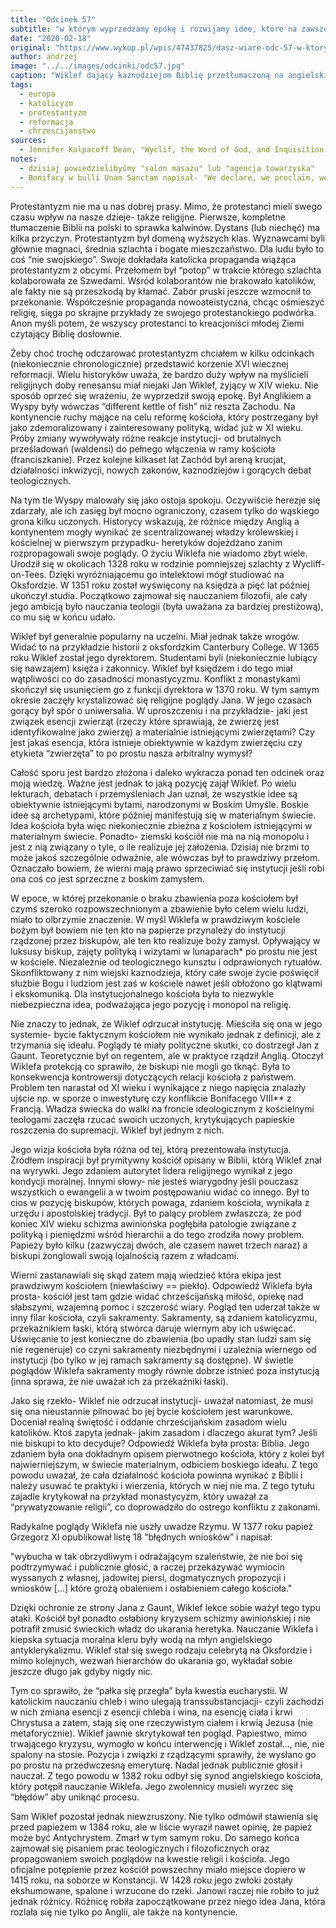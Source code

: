 ```yaml
---
title: "Odcinek 57"
subtitle: "w którym wyprzedzamy epokę i rozwijamy idee, które na zawsze zmienią świat."
date: "2020-02-18"
original: "https://www.wykop.pl/wpis/47437825/dasz-wiare-odc-57-w-ktorym-wyprzedzamy-epoke-i-roz/"
author: andrzej
image: "../../images/odcinki/odc57.jpg"
caption: "Wiklef dający kaznodziejom Biblię przetłumaczoną na angielski."
tags:
  - europa
  - katolicyzm
  - protestantyzm
  - reformacja
  - chrzescijanstwo
sources:
  - Jennifer Kolpacoff Dean, "Wyclif, the Word of God, and Inquisition in England" w "A History of Medieval Heresy and Inquisition"
notes:
  - dzisiaj powiedzielibyśmy "salon masażu" lub "agencja towarzyska"
  - Bonifacy w bulli Unam Sanctam napisał- "We declare, we proclaim, we define that it is absolutely necessary for salvation that every human creature be subject to the Roman Pontiff."
---
```


Protestantyzm nie ma u nas dobrej prasy. Mimo, że protestanci mieli swego czasu wpływ na nasze dzieje- także religijne. Pierwsze, kompletne tłumaczenie Biblii na polski to sprawka kalwinów. Dystans (lub niechęć) ma kilka przyczyn. Protestantyzm był domeną wyższych klas. Wyznawcami byli głównie magnaci, średnia szlachta i bogate mieszczaństwo. Dla ludu było to coś “nie swojskiego”. Swoje dokładała katolicka propaganda wiążąca protestantyzm z obcymi. Przełomem był “potop” w trakcie którego szlachta kolaborowała ze Szwedami. Wśród kolaborantów nie brakowało katolików, ale fakty nie są przeszkodą by kłamać. Zabór pruski jeszcze wzmocnił to przekonanie. Współcześnie propaganda nowoateistyczna, chcąc ośmieszyć religię, sięga po skrajne przykłady ze swojego protestanckiego podwórka. Anon myśli potem, że wszyscy protestanci to kreacjoniści młodej Ziemi czytający Biblię dosłownie.

Żeby choć trochę odczarować protestantyzm chciałem w kilku odcinkach (niekoniecznie chronologicznie) przedstawić korzenie XVI wiecznej reformacji. Wielu historyków uważa, że bardzo duży wpływ na myślicieli religijnych doby renesansu miał niejaki Jan Wiklef, żyjący w XIV wieku. Nie sposób oprzeć się wrażeniu, że wyprzedził swoją epokę. Był Anglikiem a Wyspy były wówczas “different kettle of fish” niż reszta Zachodu. Na kontynencie ruchy mające na celu reformę kościoła, który postrzegany był jako zdemoralizowany i zainteresowany polityką, widać już w XI wieku. Próby zmiany wywoływały różne reakcje instytucji- od brutalnych prześladowań (waldensi) do pełnego włączenia w ramy kościoła (franciszkanie). Przez kolejne kilkaset lat Zachód był areną krucjat, działalności inkwizycji, nowych zakonów, kaznodziejów i gorących debat teologicznych.

Na tym tle Wyspy malowały się jako ostoja spokoju. Oczywiście herezje się zdarzały, ale ich zasięg był mocno ograniczony, czasem tylko do wąskiego grona kilku uczonych. Historycy wskazują, że różnice między Anglią a kontynentem mogły wynikać ze scentralizowanej władzy królewskiej i kościelnej w pierwszym przypadku- heretyków dojeżdżano zanim rozpropagowali swoje poglądy. O życiu Wiklefa nie wiadomo zbyt wiele. Urodził się w okolicach 1328 roku w rodzinie pomniejszej szlachty z Wycliff-on-Tees. Dzięki wyróżniającemu go intelektowi mógł studiować na Oksfordzie. W 1351 roku został wyświęcony na księdza a pięć lat później ukończył studia. Początkowo zajmował się nauczaniem filozofii, ale cały jego ambicją było nauczania teologii (była uważana za bardziej prestiżową), co mu się w końcu udało.

Wiklef był generalnie popularny na uczelni. Miał jednak także wrogów. Widać to na przykładzie historii z oksfordzkim Canterbury College. W 1365 roku Wiklef został jego dyrektorem. Studentami byli (niekoniecznie lubiący się nawzajem) księża i zakonnicy. Wiklef był księdzem i do tego miał wątpliwości co do zasadności monastycyzmu. Konflikt z monastykami skończył się usunięciem go z funkcji dyrektora w 1370 roku. W tym samym okresie zaczęły krystalizować się religijne poglądy Jana. W jego czasach gorący był spór o uniwersalia. W uproszczeniu i na przykładzie- jaki jest związek esencji zwierząt (rzeczy które sprawiają, że zwierzę jest identyfikowalne jako zwierzę) a materialnie istniejącymi zwierzętami? Czy jest jakaś esencja, która istnieje obiektywnie w każdym zwierzęciu czy etykieta “zwierzęta” to po prostu nasza arbitralny wymysł?

Całość sporu jest bardzo złożona i daleko wykracza ponad ten odcinek oraz moją wiedzę. Ważne jest jednak to jaką pozycję zajął Wiklef. Po wielu lekturach, debatach i przemyśleniach Jan uznał, że wszystkie idee są obiektywnie istniejącymi bytami, narodzonymi w Boskim Umyśle. Boskie idee są archetypami, które później manifestują się w materialnym świecie. Idea kościoła była więc niekoniecznie zbieżna z kościołem istniejącymi w materialnym świecie. Ponadto- ziemski kościół nie ma na nią monopolu i jest z nią związany o tyle, o ile realizuje jej założenia. Dzisiaj nie brzmi to może jakoś szczególnie odważnie, ale wówczas był to prawdziwy przełom. Oznaczało bowiem, że wierni mają prawo sprzeciwiać się instytucji jeśli robi ona coś co jest sprzeczne z boskim zamysłem.

W epoce, w której przekonanie o braku zbawienia poza kościołem był czymś szeroko rozpowszechnionym a zbawienie było celem wielu ludzi, miało to olbrzymie znaczenie. W myśl Wiklefa w prawdziwym kościele bożym był bowiem nie ten kto na papierze przynależy do instytucji rządzonej przez biskupów, ale ten kto realizuje boży zamysł. Opływający w luksusy biskup, zajęty polityką i wizytami w lunaparach\* po prostu nie jest w kościele. Niezależnie od teologicznego kunsztu i odprawionych rytuałów. Skonfliktowany z nim wiejski kaznodzieja, który całe swoje życie poświęcił służbie Bogu i ludziom jest zaś w kościele nawet jeśli obłożono go klątwami i ekskomuniką. Dla instytucjonalnego kościoła była to niezwykle niebezpieczna idea, podważająca jego pozycję i monopol na religię.

Nie znaczy to jednak, że Wiklef odrzucał instytucję. Mieściła się ona w jego systemie- bycie faktycznym kościołem nie wynikało jednak z definicji, ale z trzymania się ideału. Poglądy te miały polityczne skutki, co dostrzegł Jan z Gaunt. Teoretycznie był on regentem, ale w praktyce rządził Anglią. Otoczył Wiklefa protekcją co sprawiło, że biskupi nie mogli go tknąć. Była to konsekwencja kontrowersji dotyczących relacji kościoła z państwem. Problem ten narastał od XI wieku i wynikające z niego napięcia znalazły ujście np. w sporze o inwestyturę czy konflikcie Bonifacego VIII\*\* z Francją. Władza świecka do walki na froncie ideologicznym z kościelnymi teologami zaczęła rzucać swoich uczonych, krytykujących papieskie roszczenia do supremacji. Wiklef był jednym z nich.

Jego wizja kościoła była różna od tej, którą prezentowała instytucja. Źródłem inspiracji był prymitywny kościół opisany w Biblii, którą Wiklef znał na wyrywki. Jego zdaniem autorytet lidera religijnego wynikał z jego kondycji moralnej. Innymi słowy- nie jesteś wiarygodny jeśli pouczasz wszystkich o ewangelii a w twoim postępowaniu widać co innego. Był to cios w pozycję biskupów, których powaga, zdaniem kościoła, wynikała z urzędu i apostolskiej tradycji. Był to palący problem zwłaszcza, że pod koniec XIV wieku schizma awiniońska pogłębiła patologie związane z polityką i pieniędzmi wśród hierarchii a do tego zrodziła nowy problem. Papieży było kilku (zazwyczaj dwóch, ale czasem nawet trzech naraz) a biskupi żonglowali swoją lojalnością razem z władcami.

Wierni zastanawiali się skąd zatem mają wiedzieć która ekipa jest prawdziwym kościołem (niewłaściwy == piekło). Odpowiedź Wiklefa była prosta- kościół jest tam gdzie widać chrześcijańską miłość, opiekę nad słabszymi, wzajemną pomoc i szczerość wiary. Pogląd ten uderzał także w inny filar kościoła, czyli sakramenty. Sakramenty, są zdaniem katolicyzmu, przekaźnikiem łaski, którą stwórca daruje wiernym aby ich uświęcać. Uświęcanie to jest konieczne do zbawienia (bo upadły stan ludzi sam się nie regeneruje) co czyni sakramenty niezbędnymi i uzależnia wiernego od instytucji (bo tylko w jej ramach sakramenty są dostępne). W świetle poglądów Wiklefa sakramenty mogły równie dobrze istnieć poza instytucją (inna sprawa, że nie uważał ich za przekaźniki łaski).

Jako się rzekło- Wiklef nie odrzucał instytucji- uważał natomiast, że musi się ona nieustannie pilnować bo jej bycie kościołem jest warunkowe. Doceniał realną świętość i oddanie chrześcijańskim zasadom wielu katolików. Ktoś zapyta jednak- jakim zasadom i dlaczego akurat tym? Jeśli nie biskupi to kto decyduje? Odpowiedź Wiklefa była prosta: Biblia. Jego zdaniem była ona dokładnym opisem pierwotnego kościoła, który z kolei był najwierniejszym, w świecie materialnym, odbiciem boskiego ideału. Z tego powodu uważał, że cała działalność kościoła powinna wynikać z Biblii i należy usuwać te praktyki i wierzenia, których w niej nie ma. Z tego tytułu zajadle krytykował na przykład monastycyzm, który uważał za “prywatyzowanie religii”, co doprowadziło do ostrego konfliktu z zakonami.

Radykalne poglądy Wiklefa nie uszły uwadze Rzymu. W 1377 roku papież Grzegorz XI opublikował listę 18 “błędnych wniosków” i napisał:

"wybucha w tak obrzydliwym i odrażającym szaleństwie, że nie boi się podtrzymywać i publicznie głosić, a raczej przekazywać wymiocin wyssanych z własnej, jadowitej piersi, dogmatycznych propozycji i wniosków [...] które grożą obaleniem i osłabieniem całego kościoła."

Dzięki ochronie ze strony Jana z Gaunt, Wiklef lekce sobie ważył tego typu ataki. Kościół był ponadto osłabiony kryzysem schizmy awiniońskiej i nie potrafił zmusić świeckich władz do ukarania heretyka. Nauczanie Wiklefa i kiepska sytuacja moralna kleru były wodą na młyn angielskiego antyklerykalizmu. Wiklef stał się swego rodzaju celebrytą na Oksfordzie i mimo kolejnych, wezwań hierarchów do ukarania go, wykładał sobie jeszcze długo jak gdyby nigdy nic.

Tym co sprawiło, że “pałka się przegła” była kwestia eucharystii. W katolickim nauczaniu chleb i wino ulegają transsubstancjacji- czyli zachodzi w nich zmiana esencji z esencji chleba i wina, na esencję ciała i krwi Chrystusa a zatem, stają się one rzeczywistym ciałem i krwią Jezusa (nie metaforycznie). Wiklef jawnie skrytykował ten pogląd. Papiestwo, mimo trwającego kryzysu, wymogło w końcu interwencję i Wiklef został..., nie, nie spalony na stosie. Pozycja i związki z rządzącymi sprawiły, że wysłano go po prostu na przedwczesną emeryturę. Nadal jednak publicznie głosił i nauczał. Z tego powodu w 1382 roku odbył się synod angielskiego kościoła, który potępił nauczanie Wiklefa. Jego zwolennicy musieli wyrzec się “błędów” aby uniknąć procesu.

Sam Wiklef pozostał jednak niewzruszony. Nie tylko odmówił stawienia się przed papieżem w 1384 roku, ale w liście wyraził nawet opinię, że papież może być Antychrystem. Zmarł w tym samym roku. Do samego końca zajmował się pisaniem prac teologicznych i filozoficznych oraz propagowaniem swoich poglądów na kwestie religii i kościoła. Jego oficjalne potępienie przez kościół powszechny miało miejsce dopiero w 1415 roku, na soborze w Konstancji. W 1428 roku jego zwłoki zostały ekshumowane, spalone i wrzucone do rzeki. Janowi raczej nie robiło to już jednak różnicy. Różnicę robiła zapoczątkowane przez niego idea Jana, która rozlała się nie tylko po Anglii, ale także na kontynencie.
